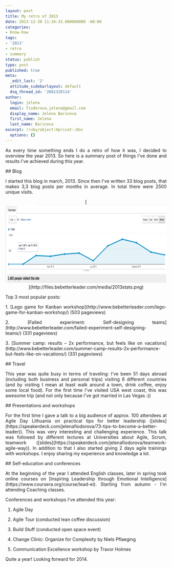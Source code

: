 ```yaml
---
layout: post
title: My retro of 2013
date: 2013-12-30 11:34:33.000000000 -08:00
categories:
- Know-how
tags:
- '2013'
- retro
- summary
status: publish
type: post
published: true
meta:
  _edit_last: '2'
  attitude_sidebarlayout: default
  dsq_thread_id: '2081328114'
author:
  login: jelena
  email: fiodorova.jelena@gmail.com
  display_name: Jelena Barinova
  first_name: Jelena
  last_name: Barinova
excerpt: !ruby/object:Hpricot::Doc
  options: {}
---
```

<div style="text-align: justify;"> 
<p>As every time something ends I do a retro of how it was, I decided to 
overview the year 2013. So here is a summary post of things I've done and 
results I've achieved during this year.</p> 
## Blog 
<p>I started this blog in march, 2013. Since then I've written 33 blog posts, 
that makes 3,3 blog posts per months in average. In total there were 2500 
unique visits.</p> 
<p style="text-align: center;">[<img class="aligncenter  wp-image-430" 
alt="2013stats" src="assets/2013stats.png" width="908" height="246" 
/>](http://files.bebetterleader.com/media/2013stats.png)</p> 
<p>Top 3 most popular posts:</p> 
<p>1. [Lego game for Kanban 
workshop](http://www.bebetterleader.com/lego-game-for-kanban-workshop/) (503 
pageviews)</p> 
<p>2. [Failed experiment: Self-designing 
teams](http://www.bebetterleader.com/failed-experiment-self-designing-teams/) (331 
pageviews)</p> 
<p>3. [Summer camp: results – 2x performance, but feels like on 
vacations](http://www.bebetterleader.com/summer-camp-results-2x-performance-but-feels-like-on-vacations/) (331 
pageviews)</p> 
## Travel 
<p>This year was quite busy in terms of traveling: I've been 51 days abroad 
(including both business and personal trips) visiting 6 different countries 
(and by visiting I mean at least walk around a town, drink coffee, enjoy some 
local food). For the first time I've visited USA west coast, this was awesome 
trip (and not only because I've got married in Las Vegas :))</p> 
## Presentations and workshops 
<p>For the first time I gave a talk to a big audience of approx. 100 attendees 
at Agile Day Lithuania on practical tips for better leadership 
([slides](https://speakerdeck.com/jelenafiodorova/73-tips-to-become-a-better-leader)). 
This was very interesting and challenging experience. This talk was followed 
by different lectures at Universities about Agile, Scrum, teamwork 
([slides](https://speakerdeck.com/jelenafiodorova/teamwork-agile-way)). In 
addition to that I also started giving 2 days agile trainings with workshops. 
I enjoy sharing my experience and knowledge a lot.</p> 
## Self-education and conferences 
<p>At the beginning of the year I attended English classes, later in spring 
took online courses on [Inspiring Leadership through Emotional 
Intelligence](https://www.coursera.org/course/lead-ei). Starting from autumn - 
I'm attending Coaching classes.</p> 
<p>Conferences and workshops I've attended this year:</p> 

1. Agile Day 

1. Agile Tour (conducted lean coffee discussion) 

1. Build Stuff (conducted open space event) 

1. Change Clinic: Organize for Complexity by Niels Pflaeging 

1. Communication Excellence workshop by Travor Holmes 


<p> </p> 
<p>Quite a year! Looking forward for 2014.</p> 
<p> </p> 
